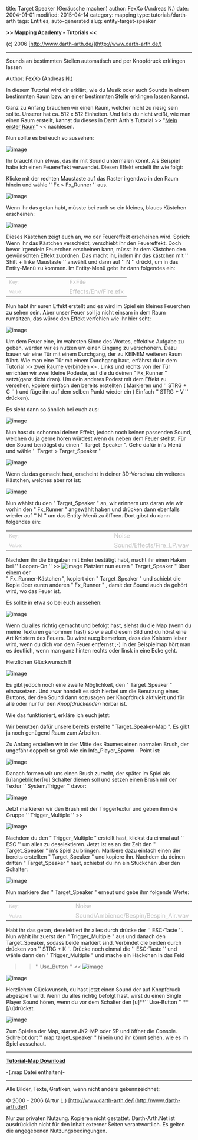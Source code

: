 ﻿title: Target Speaker (Geräusche machen)
author: FexXo (Andreas N.)
date: 2004-01-01
modified: 2015-04-14
category: mapping
type: tutorials/darth-arth
tags: Entities, auto-generated
slug: entity-target-speaker

**>>
Mapping Academy - Tutorials <<**

 

(c) 2006 [http://www.darth-arth.de/](http://www.darth-arth.de/)

----

Sounds an bestimmten
Stellen automatisch und per Knopfdruck erklingen lassen

Author: FexXo (Andreas
N.)

In diesem Tutorial wird
dir erklärt, wie du Musik oder auch Sounds in einem bestimmten
Raum bzw. an einer bestimmten Stelle erklingen lassen kannst.

Ganz zu Anfang brauchen
wir einen Raum, welcher nicht zu riesig sein sollte. Unserer hat ca. 
512 x 512 Einheiten. Und falls du nicht
weißt, wie man einen Raum erstellt, kannst du dieses in Darth
Arth's Tutorial >> "[Mein erster Raum](../../mapping/firstroom/firstroom.htm)" << nachlesen.

Nun sollte es bei euch
so aussehen:

![image]({filename}Schritt-1.JPG)

Ihr braucht nun etwas, das ihr mit Sound
untermalen könnt. Als Beispiel habe ich einen Feuereffekt
verwendet. Diesen Effekt erstellt ihr wie folgt:

Klicke mit der rechten Maustaste auf das
Raster irgendwo in den Raum hinein und wähle '' Fx > Fx_Runner ''
aus.

![image]({filename}Schritt-2.JPG)

Wenn ihr das getan habt,
müsste bei euch so ein kleines, blaues Kästchen erscheinen:

![image]({filename}fx_runner.JPG)

Dieses Kästchen
zeigt euch an, wo der Feuereffekt erscheinen wird. Sprich: Wenn ihr das
Kästchen verschiebt, verschiebt ihr den Feuereffekt. Doch bevor
irgendein Feuerchen erscheinen kann, müsst ihr dem Kästchen
den gewünschten Effekt zuordnen. Das macht ihr, indem ihr das
kästchen mit ''
Shift + linke Maustaste '' anwählt und dann auf 
'' N '' drückt, um in das
Entity-Menü zu kommen. Im Entity-Menü gebt ihr dann folgendes
ein:

<table border="0" cellpadding="0" cellspacing="0" id="AutoNumber1" style="border-collapse: collapse;" width="19%">
 <tr>
  <td width="50%">
   <font color="#c0c0c0" face="Arial" size="2">
    Key:
   </font>
  </td>
  <td width="50%">
   <font color="#c0c0c0">
    FxFile
   </font>
  </td>
 </tr>
 <tr>
  <td width="50%">
   <font color="#c0c0c0" face="Arial" size="2">
    Value:
   </font>
  </td>
  <td width="50%">
   <font color="#c0c0c0">
    Effects/Env/Fire.efx
   </font>
  </td>
 </tr>
</table>

Nun habt ihr euren
Effekt erstellt und es wird im Spiel ein kleines Feuerchen zu sehen
sein. Aber unser Feuer soll ja nicht einsam in dem Raum rumsitzen, das
würde den Effekt verfehlen wie ihr hier seht:

![image]({filename}einsames_feuer.JPG)

Um dem Feuer eine, im
wahrsten Sinne des Wortes, effektive Aufgabe zu geben, werden wir es
nutzen um einen Eingang zu verschönern. Dazu bauen wir eine
Tür mit einem Durchgang, der zu KEINEM weiteren Raum führt.
Wie man eine Tür mit einem Durchgang baut, erfährst du in dem
Tutorial >> 
[
zwei Räume verbinden](../../mapping/tworooms/tworooms.htm) 
<<. Links und rechts von der Tür errichten wir zwei kleine
Podeste, auf die du deinen 
" Fx_Runner " setzt(ganz dicht dran). Um dein
anderes Podest mit dem Effekt zu versehen, kopiere einfach den bereits
erstellten 
( Markieren und '' STRG + C
'' ) und füge
ihn auf dem selben Punkt wieder ein ( Einfach '' STRG + V '' drücken). 

Es sieht dann so
ähnlich bei euch aus:

![image]({filename}Durchgang.JPG)

Nun hast du schonmal
deinen Effekt, jedoch noch keinen passenden Sound, welchen du ja gerne
hören würdest wenn du neben dem Feuer stehst. Für den
Sound benötigst du einen 
" Target_Speaker ". Gehe dafür in's Menü
und wähle 
'' Target >
Target_Speaker ''

![image]({filename}target_speaker.JPG)

Wenn du das gemacht
hast, erscheint in deiner 3D-Vorschau ein weiteres Kästchen,
welches aber rot ist:

![image]({filename}target_speaker_2.JPG)

Nun wählst du den 
" Target_Speaker " an, wir erinnern uns daran wie
wir vorhin den 
" Fx_Runner " angewählt haben und
drücken dann ebenfalls wieder auf 
'' N '' um das Entity-Menü zu
öffnen. Dort gibst du dann folgendes ein:

<table border="0" cellpadding="0" cellspacing="0" id="AutoNumber1" style="border-collapse: collapse;" width="23%">
 <tr>
  <td width="73%">
   <font color="#c0c0c0" face="Arial" size="2">
    Key:
   </font>
  </td>
  <td width="50%">
   <font color="#c0c0c0">
    Noise
   </font>
  </td>
 </tr>
 <tr>
  <td width="73%">
   <font color="#c0c0c0" face="Arial" size="2">
    Value:
   </font>
  </td>
  <td width="50%">
   <font color="#c0c0c0">
    Sound/Effects/Fire_LP.wav
   </font>
  </td>
 </tr>
</table>

Nachdem ihr die Eingaben
mit Enter bestätigt habt, macht ihr einen Haken bei '' Loopen-On
'' >> 
![image]({filename}looped_on.JPG) Platziert nun euren  "
Target_Speaker " über einem
der            
" Fx_Runner-Kästchen ", kopiert den  "
Target_Speaker " und schiebt die Kopie
über euren anderen  " Fx_Runner " , damit der Sound auch da gehört wird, wo das
Feuer ist.

Es sollte in etwa so bei euch aussehen:

![image]({filename}target_speaker_3.JPG)

Wenn du alles richtig
gemacht und befolgt hast, siehst du die Map (wenn du meine Texturen
genommen hast) so wie auf diesem Bild und du hörst eine Art
Knistern des Feuers. Du wirst aucg bemerken, dass das Knistern leiser
wird, wenn du dich von dem Feuer entfernst ;-) In der Beispielmap
hört man es deutlich, wenn man ganz hinten rechts oder linsk in
eine Ecke geht.

Herzlichen
Glückwunsch !!

![image]({filename}shot0150.jpg)

Es gibt jedoch noch eine
zweite Möglichkeit, den 
" Target_Speaker " einzusetzen. Und zwar handelt
es sich hierbei um die Benutzung eines 
Buttons, der den Sound dann sozusagen
per Knopfdruck aktiviert und für alle oder nur für den
*Knopfdrückenden* hörbar ist. 

Wie das funktioniert,
erkläre ich euch jetzt:

Wir benutzen dafür
unsere bereits erstellte " Target_Speaker-Map ". Es gibt ja noch genügend Raum zum
Arbeiten.

Zu Anfang erstellen wir
in der Mitte des Raumes einen normalen Brush, der ungefähr doppelt
so groß wie ein 
Info_Player_Spawn - Point ist:

![image]({filename}spawn_doppelt.JPG)

Danach formen wir uns
einen Brush zurecht, der später im Spiel als 
 [u]angeblicher[/u] Schalter dienen soll und setzen
einen Brush mit der Textur 
'' System/Trigger '' davor:

![image]({filename}trigger_multiple_1.JPG)

Jetzt markieren wir den Brush mit der
Triggertextur und geben ihm die Gruppe ''
Trigger_Multiple '' >>

 ![image]({filename}trigger_multiple_2.JPG)

Nachdem du den "
Trigger_Multiple " erstellt hast, klickst
du einmal auf 
'' ESC '' um alles
zu deselektieren. Jetzt ist es an der Zeit den " Target_Speaker " in's
Spiel zu bringen. Markiere dazu einfach einen der bereits erstellten " Target_Speaker " und
kopiere ihn. Nachdem du deinen dritten "
Target_Speaker " hast, schiebst du ihn ein
Stückchen über den Schalter:

![image]({filename}target_Speaker_4.JPG)

Nun markiere den 
" Target_Speaker " erneut und gebe ihm folgende
Werte:

<table border="0" cellpadding="0" cellspacing="0" id="AutoNumber1" style="border-collapse: collapse;" width="33%">
 <tr>
  <td width="87%">
   <font color="#c0c0c0" face="Arial" size="2">
    Key:
   </font>
  </td>
  <td width="50%">
   <font color="#c0c0c0">
    Noise
   </font>
  </td>
 </tr>
 <tr>
  <td width="87%">
   <font color="#c0c0c0" face="Arial" size="2">
    Value:
   </font>
  </td>
  <td width="50%">
   <font color="#c0c0c0">
    Sound/Ambience/Bespin/Bespin_Air.wav
   </font>
  </td>
 </tr>
</table>

Habt ihr das getan,
deselektiert ihr alles durch drücke der 
'' ESC-Taste ''. Nun wählt ihr zuerst den 
" Trigger_Multiple " aus und danach den
Target_Speaker, sodass beide markiert sind. Verbindet die beiden durch
drücken von 
'' STRG + K ''. Drücke noch einmal die 
'' ESC-Taste '' und wähle dann den 
" Trigger_Multiple " und mache ein Häckchen in
das Feld 
>> '' Use_Button ''
<< 
![image]({filename}use_button.JPG)

![image]({filename}multiple_speaker_verbunden.JPG)

Herzlichen Glückwunsch, du hast jetzt
einen Sound der auf Knopfdruck abgespielt wird. Wenn du alles richtig
befolgt hast, wirst du einen Single Player Sound hören, wenn du
vor dem Schalter den 
[u]**'' Use-Button '' **[/u]drückst.  

![image]({filename}shot0148.jpg)

Zum Spielen der Map, startet JK2-MP oder SP
und öffnet die Console. Schreibt dort ''
map target_speaker ''
hinein und ihr könnt sehen, wie es im
Spiel ausschaut.

----

[**Tutorial-Map Download**](target_speaker.pk3)

-(.map Datei enthalten)- 

----

Alle Bilder,
Texte, Grafiken, wenn nicht anders gekennzeichnet: 

© 2000 -
2006 (Artur L.) [http://www.darth-arth.de/](http://www.darth-arth.de/)

Nur zur privaten
Nutzung. Kopieren nicht gestattet. Darth-Arth.Net ist ausdrücklich
nicht für den Inhalt externer Seiten verantwortlich. Es gelten die
angegebenen Nutzungsbedingungen. 

 


